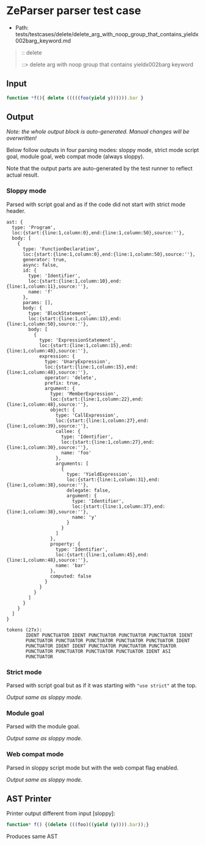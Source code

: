 # ZeParser parser test case

- Path: tests/testcases/delete/delete_arg_with_noop_group_that_contains_yieldx002barg_keyword.md

> :: delete
>
> ::> delete arg with noop group that contains yieldx002barg keyword

## Input

`````js
function *f(){ delete (((((foo(yield y)))))).bar }
`````

## Output

_Note: the whole output block is auto-generated. Manual changes will be overwritten!_

Below follow outputs in four parsing modes: sloppy mode, strict mode script goal, module goal, web compat mode (always sloppy).

Note that the output parts are auto-generated by the test runner to reflect actual result.

### Sloppy mode

Parsed with script goal and as if the code did not start with strict mode header.

`````
ast: {
  type: 'Program',
  loc:{start:{line:1,column:0},end:{line:1,column:50},source:''},
  body: [
    {
      type: 'FunctionDeclaration',
      loc:{start:{line:1,column:0},end:{line:1,column:50},source:''},
      generator: true,
      async: false,
      id: {
        type: 'Identifier',
        loc:{start:{line:1,column:10},end:{line:1,column:11},source:''},
        name: 'f'
      },
      params: [],
      body: {
        type: 'BlockStatement',
        loc:{start:{line:1,column:13},end:{line:1,column:50},source:''},
        body: [
          {
            type: 'ExpressionStatement',
            loc:{start:{line:1,column:15},end:{line:1,column:48},source:''},
            expression: {
              type: 'UnaryExpression',
              loc:{start:{line:1,column:15},end:{line:1,column:48},source:''},
              operator: 'delete',
              prefix: true,
              argument: {
                type: 'MemberExpression',
                loc:{start:{line:1,column:22},end:{line:1,column:48},source:''},
                object: {
                  type: 'CallExpression',
                  loc:{start:{line:1,column:27},end:{line:1,column:39},source:''},
                  callee: {
                    type: 'Identifier',
                    loc:{start:{line:1,column:27},end:{line:1,column:30},source:''},
                    name: 'foo'
                  },
                  arguments: [
                    {
                      type: 'YieldExpression',
                      loc:{start:{line:1,column:31},end:{line:1,column:38},source:''},
                      delegate: false,
                      argument: {
                        type: 'Identifier',
                        loc:{start:{line:1,column:37},end:{line:1,column:38},source:''},
                        name: 'y'
                      }
                    }
                  ]
                },
                property: {
                  type: 'Identifier',
                  loc:{start:{line:1,column:45},end:{line:1,column:48},source:''},
                  name: 'bar'
                },
                computed: false
              }
            }
          }
        ]
      }
    }
  ]
}

tokens (27x):
       IDENT PUNCTUATOR IDENT PUNCTUATOR PUNCTUATOR PUNCTUATOR IDENT
       PUNCTUATOR PUNCTUATOR PUNCTUATOR PUNCTUATOR PUNCTUATOR IDENT
       PUNCTUATOR IDENT IDENT PUNCTUATOR PUNCTUATOR PUNCTUATOR
       PUNCTUATOR PUNCTUATOR PUNCTUATOR PUNCTUATOR IDENT ASI
       PUNCTUATOR
`````

### Strict mode

Parsed with script goal but as if it was starting with `"use strict"` at the top.

_Output same as sloppy mode._

### Module goal

Parsed with the module goal.

_Output same as sloppy mode._

### Web compat mode

Parsed in sloppy script mode but with the web compat flag enabled.

_Output same as sloppy mode._

## AST Printer

Printer output different from input [sloppy]:

````js
function* f() {(delete (((foo)((yield (y)))).bar));}
````

Produces same AST
